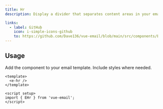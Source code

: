 ```yaml
---
title: Hr
description: Display a divider that separates content areas in your email.

links:
  - label: GitHub
    icon: i-simple-icons-github
    to: https://github.com/Dave136/vue-email/blob/main/src/components/EHr.vue
---
```



## Usage
Add the component to your email template. Include styles where needed.


```vue
<template>
  <e-hr />
</template>

<script setup>
import { EHr } from 'vue-email';
</script>
```